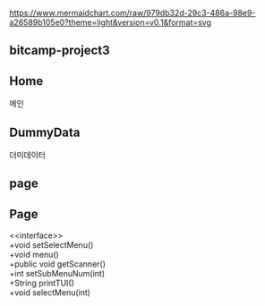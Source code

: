 

https://www.mermaidchart.com/raw/979db32d-29c3-486a-98e9-a26589b105e0?theme=light&version=v0.1&format=svg


##  bitcamp-project3

## Home

메인

## DummyData

더미데이터


## page

## Page

\<\<interface\>\><br>
+void setSelectMenu()<br>
+void menu()<br>
+public void getScanner()<br>
+int setSubMenuNum(int)<br>
+String printTUI()<br>
+void selectMenu(int)<br>
